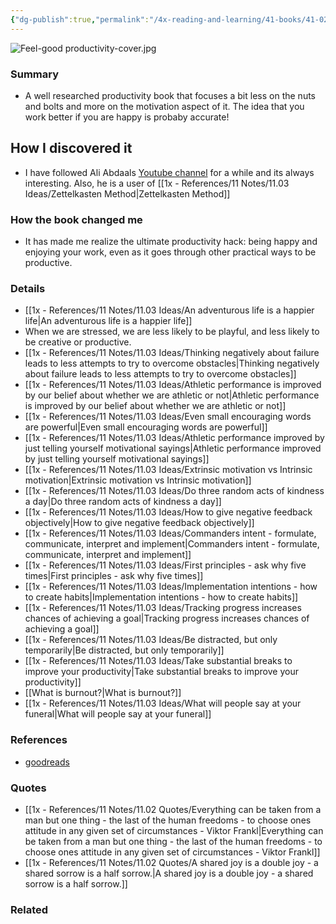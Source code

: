 ```yaml
---
{"dg-publish":true,"permalink":"/4x-reading-and-learning/41-books/41-02-book-reviews/feel-good-productivity-how-to-do-more-of-what-matters-to-you-ali-abdaal/","title":"Feel-Good Productivity - How to Do More of What Matters to You - Ali Abdaal","created":"2025-05-04T21:11:01.949+03:00","updated":"2025-09-23T06:02:06.142+03:00"}
---
```


![Feel-good productivity-cover.jpg](/img/user/4x%20-%20Reading%20and%20Learning/41%20Books/41.03%20Cover%20images/Feel-good%20productivity-cover.jpg)
### Summary
- A well researched productivity book that focuses a bit less on the nuts and bolts and more on the motivation aspect of it. The idea that you work better if you are happy is probaby accurate!

## How I discovered it
- I have followed Ali Abdaals [Youtube channel]() for a while and its always interesting. Also, he is a user of [[1x - References/11 Notes/11.03 Ideas/Zettelkasten Method\|Zettelkasten Method]]

### How the book changed me
- It has made me realize the ultimate productivity hack: being happy and enjoying your work, even as it goes through other practical ways to be productive.

### Details
- [[1x - References/11 Notes/11.03 Ideas/An adventurous life is a happier life\|An adventurous life is a happier life]]
- When we are stressed, we are less likely to be playful, and less likely to be creative or productive.
- [[1x - References/11 Notes/11.03 Ideas/Thinking negatively about failure leads to less attempts to try to overcome obstacles\|Thinking negatively about failure leads to less attempts to try to overcome obstacles]]
- [[1x - References/11 Notes/11.03 Ideas/Athletic performance is improved by our belief about whether we are athletic or not\|Athletic performance is improved by our belief about whether we are athletic or not]]
- [[1x - References/11 Notes/11.03 Ideas/Even small encouraging words are powerful\|Even small encouraging words are powerful]]
- [[1x - References/11 Notes/11.03 Ideas/Athletic performance improved by just telling yourself motivational sayings\|Athletic performance improved by just telling yourself motivational sayings]]
- [[1x - References/11 Notes/11.03 Ideas/Extrinsic motivation vs Intrinsic motivation\|Extrinsic motivation vs Intrinsic motivation]]
- [[1x - References/11 Notes/11.03 Ideas/Do three random acts of kindness a day\|Do three random acts of kindness a day]]
- [[1x - References/11 Notes/11.03 Ideas/How to give negative feedback objectively\|How to give negative feedback objectively]]
- [[1x - References/11 Notes/11.03 Ideas/Commanders intent - formulate, communicate, interpret and implement\|Commanders intent - formulate, communicate, interpret and implement]]
- [[1x - References/11 Notes/11.03 Ideas/First principles - ask why five times\|First principles - ask why five times]]
- [[1x - References/11 Notes/11.03 Ideas/Implementation intentions - how to create habits\|Implementation intentions - how to create habits]]
- [[1x - References/11 Notes/11.03 Ideas/Tracking progress increases chances of achieving a goal\|Tracking progress increases chances of achieving a goal]]
- [[1x - References/11 Notes/11.03 Ideas/Be distracted, but only temporarily\|Be distracted, but only temporarily]]
- [[1x - References/11 Notes/11.03 Ideas/Take substantial breaks to improve your productivity\|Take substantial breaks to improve your productivity]]
- [[What is burnout?\|What is burnout?]]
- [[1x - References/11 Notes/11.03 Ideas/What will people say at your funeral\|What will people say at your funeral]]
### References
- [goodreads](https://www.goodreads.com/book/show/142402923-feel-good-productivity)

### Quotes
- [[1x - References/11 Notes/11.02 Quotes/Everything can be taken from a man but one thing - the last of the human freedoms - to choose ones attitude in any given set of circumstances - Viktor Frankl\|Everything can be taken from a man but one thing - the last of the human freedoms - to choose ones attitude in any given set of circumstances - Viktor Frankl]]
- [[1x - References/11 Notes/11.02 Quotes/A shared joy is a double joy - a shared sorrow is a half sorrow.\|A shared joy is a double joy - a shared sorrow is a half sorrow.]]

### Related


